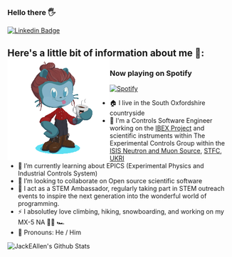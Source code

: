 <!--
**JackEAllen/JackEAllen** is a ✨ _special_ ✨ repository because its `README.md` (this file) appears on your GitHub profile.
-->

### Hello there 🖐


[![Linkedin Badge](https://img.shields.io/badge/-LinkedIn-0e76a8?style=flat-square&logo=Linkedin&logoColor=white)](https://linkedin.com/in/jackallen)


## Here's a little bit of information about me 🧙: <a href="http://astrojack.co.uk/"><img align="left" src="https://github.com/JackEAllen/JackEAllen/blob/master/octocat_animation.gif?raw=true"></a>
### Now playing on Spotify
[![Spotify](https://novatorem.jackeallen.vercel.app/api/spotify-playing)](https://open.spotify.com/user/jallen1998)
- 🏠 I live in the South Oxfordshire countryside
- 🔭 I'm a Controls Software Engineer working on the [IBEX Project](https://github.com/ISISComputingGroup/IBEX) and scientific instruments within The Experimental Controls Group within the [ISIS Neutron and Muon Source](https://www.isis.stfc.ac.uk/Pages/home.aspx), [STFC](https://stfc.ukri.org/), [UKRI](https://www.ukri.org/)
- 🌱 I’m currently learning about EPICS (Experimental Physics and Industrial Controls System)
- 👯 I’m looking to collaborate on Open source scientific software
- 🧪 I act as a STEM Ambassador, regularly taking part in STEM outreach events to inspire the next generation into the wonderful world of programming.
- ⚡ I absolutley love climbing, hiking, snowboarding, and working on my MX-5 NA 🧗‍🏂 🏎
- 🧑 Pronouns: He / Him

<img align="left" alt="JackEAllen's Github Stats" src="https://github-readme-stats.vercel.app/api?username=jackeallen&count_private=true&show_icons=true&include_all_commits&hide=stars&hide_border=true"/>
